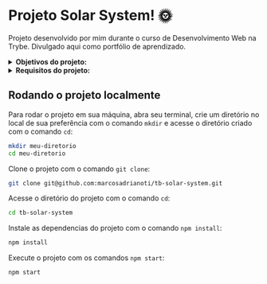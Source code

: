 # Projeto Solar System! :sun_with_face:
Projeto desenvolvido por mim durante o curso de Desenvolvimento Web na Trybe. Divulgado aqui como portfólio de aprendizado.

<details>
<summary><strong> Objetivos do projeto:</strong></summary>

  * Desenvolver um modelo do sistema solar! Ao utilizar essa aplicação, uma pessoa usuária deverá ser capaz de:
      * Visualizar todos os planetas do sistema solar renderizados na tela
      * Visualizar todas as cartas com informações sobre missões espaciais;
  * Verificar se eu era capaz de:
      * Utilizar JSX no React;
      * Renderize uma lista com os planetas do Sistema Solar
      * Utilizar corretamente o método `render()` para renderizar seus componentes;
      * Utilizar `import` para trazer componentes em diferentes arquivos;
      * Criar componentes de classe em React;
      * Criar múltiplos componentes a partir de um array;
      * Fazer uso de `props` corretamente;
      * Fazer uso de `PropTypes` para validar as `props de um componente`.
</details>
<details>
<summary><strong> Requisitos do projeto:</strong></summary>

  * Criar um componente chamado `Header`
  * Criar um componente chamado `SolarSystem`
  * Criar um componente chamado `Title`
  * Renderizar o componente `Title` dentro do componente `SolarSystem`
  * Criar um componente chamado `PlanetCard`
  * Renderizar uma lista com os planetas do Sistema Solar
  * Criar um componente chamado `Missions`.
  * Renderizar o componente `Title` dentro do componente `Missions`.
  * Criar um componente chamado `MissionCard`.
  * Renderizar uma lista com as missões espaciais
</details>
  
## Rodando o projeto localmente

Para rodar o projeto em sua máquina, abra seu terminal, crie um diretório no local de sua preferência com o comando `mkdir` e acesse o diretório criado com o comando `cd`:

```bash
mkdir meu-diretorio
cd meu-diretorio
```

Clone o projeto com o comando `git clone`:

```bash
git clone git@github.com:marcosadrianoti/tb-solar-system.git
```

Acesse o diretório do projeto com o comando `cd`:

```bash
cd tb-solar-system
```

Instale as dependencias do projeto com o comando `npm install`:

```bash
npm install
```

Execute o projeto com os comandos `npm start`:

```bash
npm start
```
